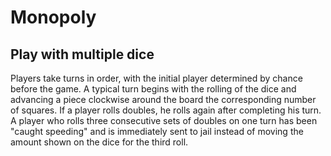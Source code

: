 # Monopoly

## Play with multiple dice
Players take turns in order, with the initial player determined by chance before the game. A typical turn begins with the rolling of the dice and advancing a piece clockwise around the board the corresponding number of squares. If a player rolls doubles, he rolls again after completing his turn. A player who rolls three consecutive sets of doubles on one turn has been "caught speeding" and is immediately sent to jail instead of moving the amount shown on the dice for the third roll.
